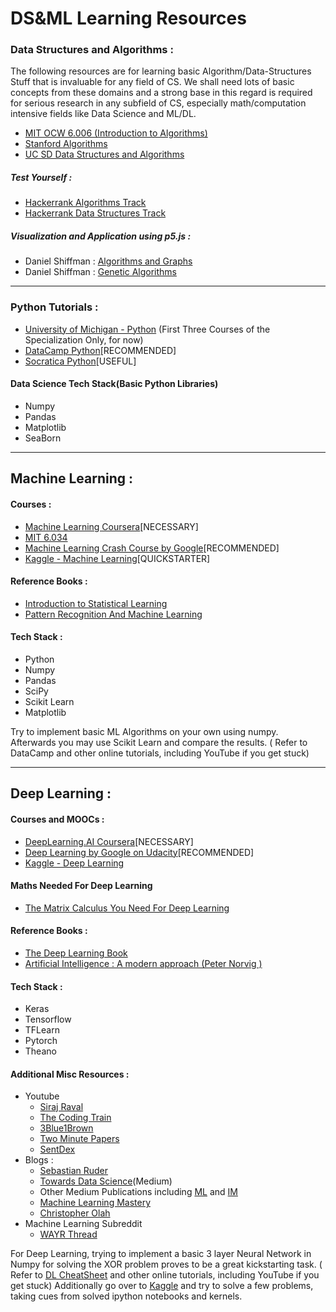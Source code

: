 # DS&ML Learning Resources

### Data Structures and Algorithms :
The following resources are for learning basic Algorithm/Data-Structures Stuff that is invaluable for any field of CS. We shall need lots of basic concepts from these domains and a strong base in this regard is required for serious research in any subfield of CS, especially math/computation intensive fields like Data Science and ML/DL.
* [MIT OCW 6.006 (Introduction to Algorithms)]( https://ocw.mit.edu/courses/electrical-engineering-and-computer-science/6-006-introduction-to-algorithms-fall-2011/lecture-videos/ )
* [Stanford Algorithms]( https://www.coursera.org/specializations/algorithms )
* [UC SD Data Structures and Algorithms]( https://www.coursera.org/specializations/data-structures-algorithms )  

##### Test Yourself :
* [Hackerrank Algorithms Track]( https://www.hackerrank.com/domains/algorithms )
* [Hackerrank Data Structures Track]( https://www.hackerrank.com/domains/data-structures )
##### Visualization and Application using p5.js : 
* Daniel Shiffman : [Algorithms and Graphs]( https://www.youtube.com/playlist?list=PLRqwX-V7Uu6bePNiZLnglXUp2LXIjlCdb )
* Daniel Shiffman : [Genetic Algorithms]( https://www.youtube.com/playlist?list=PLRqwX-V7Uu6bw4n02JP28QDuUdNi3EXxJ )

---
### Python Tutorials :
* [University of Michigan - Python]( https://www.coursera.org/specializations/python ) (First Three Courses of the Specialization Only, for now)
* [DataCamp Python]( https://www.datacamp.com/ )[RECOMMENDED]
* [Socratica Python]( https://www.youtube.com/playlist?list=PLi01XoE8jYohWFPpC17Z-wWhPOSuh8Er- )[USEFUL]


#### Data Science Tech Stack(Basic Python Libraries)
* Numpy
* Pandas
* Matplotlib
* SeaBorn
---
## Machine Learning :

#### Courses :
* [Machine Learning Coursera]( https://www.coursera.org/learn/machine-learning )[NECESSARY]
* [MIT 6.034]( https://ocw.mit.edu/courses/electrical-engineering-and-computer-science/6-034-artificial-intelligence-fall-2010/lecture-videos/ )
* [Machine Learning Crash Course by Google]( https://developers.google.com/machine-learning/crash-course/ )[RECOMMENDED]
* [Kaggle - Machine Learning]( https://www.kaggle.com/learn/machine-learning )[QUICKSTARTER]

#### Reference Books :
* [Introduction to Statistical Learning]( https://www-bcf.usc.edu/~gareth/ISL/ISLR%20Seventh%20Printing.pdf )
* [Pattern Recognition And Machine Learning]( http://users.isr.ist.utl.pt/~wurmd/Livros/school/Bishop%20-%20Pattern%20Recognition%20And%20Machine%20Learning%20-%20Springer%20%202006.pdf )


#### Tech Stack : 
* Python
* Numpy
* Pandas
* SciPy
* Scikit Learn
* Matplotlib

Try to implement basic ML Algorithms on your own using numpy. Afterwards you may use Scikit Learn and compare the results.
( Refer to DataCamp and other online tutorials, including YouTube if you get stuck)

---
## Deep Learning :

#### Courses and MOOCs :
* [DeepLearning.AI Coursera]( https://www.coursera.org/specializations/deep-learning )[NECESSARY]
* [Deep Learning by Google on Udacity]( https://in.udacity.com/course/deep-learning--ud730-india )[RECOMMENDED]
* [Kaggle - Deep Learning]( https://www.kaggle.com/learn/deep-learning ) 

#### Maths Needed For Deep Learning
* [The Matrix Calculus You Need For Deep Learning](https://arxiv.org/pdf/1802.01528.pdf)

#### Reference Books :
* [The Deep Learning Book]( https://www.deeplearningbook.org/ )
* [Artificial Intelligence : A modern approach (Peter Norvig )]( https://www.cin.ufpe.br/~tfl2/artificial-intelligence-modern-approach.9780131038059.25368.pdf )


#### Tech Stack : 
* Keras
* Tensorflow
* TFLearn
* Pytorch
* Theano

#### Additional Misc Resources : 
* Youtube
    * [Siraj Raval](https://www.youtube.com/channel/UCWN3xxRkmTPmbKwht9FuE5A)
    * [The Coding Train](https://www.youtube.com/user/shiffman)
    * [3Blue1Brown](https://www.youtube.com/channel/UCYO_jab_esuFRV4b17AJtAw)
    * [Two Minute Papers](https://www.youtube.com/user/keeroyz)
    * [SentDex](https://www.youtube.com/user/sentdex)
* Blogs :
    * [Sebastian Ruder]( http://ruder.io/ )
    * [Towards Data Science]( https://towardsdatascience.com/ )(Medium)
    * Other Medium Publications including [ML]( https://machinelearnings.co/ ) and [IM]( https://medium.com/intuitionmachine )
    * [Machine Learning Mastery](https://machinelearningmastery.com/)
    * [Christopher Olah]( http://colah.github.io/ )
* Machine Learning Subreddit
    * [WAYR Thread](https://www.reddit.com/r/MachineLearning/comments/9s9el5/d_machine_learning_wayr_what_are_you_reading_week/)
    
For Deep Learning, trying to implement a basic 3 layer Neural Network in Numpy for solving the XOR problem proves to be a great kickstarting task.
( Refer to [DL CheatSheet]( https://stanford.edu/~shervine/teaching/cs-229/cheatsheet-deep-learning ) and other online tutorials, including YouTube if you get stuck)
Additionally go over to [Kaggle]( https://www.kaggle.com/ ) and try to solve a few problems, taking cues from solved ipython notebooks and kernels.

